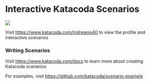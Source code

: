 # Interactive Katacoda Scenarios

[![](http://shields.katacoda.com/katacoda/indreams40/count.svg)](https://www.katacoda.com/indreams40 "Get your profile on Katacoda.com")

Visit https://www.katacoda.com/indreams40 to view the profile and interactive scenarios

### Writing Scenarios
Visit https://www.katacoda.com/docs to learn more about creating Katacoda scenarios

For examples, visit https://github.com/katacoda/scenario-example
